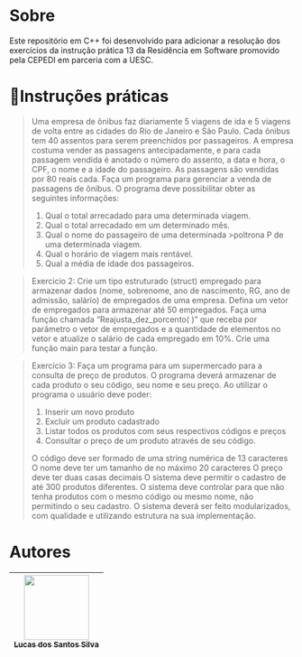 # Sobre

<p>Este repositório em C++ foi desenvolvido para adicionar a resolução dos exercícios da instrução prática 13 da Residência em Software promovido pela CEPEDI em parceria com a UESC.</p>

# 📑Instruções práticas

 > Uma empresa de ônibus faz diariamente 5 viagens de ida e 5 viagens de volta entre as cidades do Rio de Janeiro e São Paulo. Cada ônibus tem 40 assentos para serem preenchidos por passageiros. A empresa costuma vender as passagens antecipadamente, e para cada passagem vendida é anotado o número do assento, a data e hora, o CPF, o nome e a idade do passageiro. As passagens são vendidas por 80 reais cada. Faça um programa para gerenciar a venda de passagens de ônibus. O programa deve possibilitar obter as seguintes informações:
>1. Qual o total arrecadado para uma determinada viagem.
>2. Qual o total arrecadado em um determinado mês.
>3. Qual o nome do passageiro de uma determinada >poltrona P de uma
>determinada viagem.
>4. Qual o horário de viagem mais rentável.
>5. Qual a média de idade dos passageiros.

> Exercicio 2: Crie um tipo estruturado (struct) empregado para armazenar dados (nome, sobrenome, ano de nascimento, RG, ano de admissão, salário) de empregados de uma empresa. Defina um vetor de empregados para armazenar até 50 empregados. Faça uma função chamada “Reajusta_dez_porcento( )” que receba por parâmetro o vetor de empregados e a quantidade de elementos no vetor e atualize o salário de cada empregado em 10%. Crie uma função main para testar a função.

> Exercício 3: Faça um programa para um supermercado para a consulta de preço de produtos. O programa deverá armazenar de cada produto o seu código, seu nome e seu preço. Ao utilizar o programa o usuário deve poder:
>1. Inserir um novo produto
>2. Excluir um produto cadastrado
>3. Listar todos os produtos com seus respectivos códigos e preços
>4. Consultar o preço de um produto através de seu código.
><p>O código deve ser formado de uma string numérica de 13 caracteres
>O nome deve ter um tamanho de no máximo 20 caracteres
>O preço deve ter duas casas decimais
>O sistema deve permitir o cadastro de até 300 produtos diferentes.
>O sistema deve controlar para que não tenha produtos com o mesmo código ou mesmo nome, não permitindo o seu cadastro.
>O sistema deverá ser feito modularizados, com qualidade e utilizando estrutura na sua implementação.


# Autores

| [<img src="https://avatars.githubusercontent.com/u/17802288?v=4" width=115><br><sub>Lucas dos Santos Silva</sub>](https://github.com/eulucasilva) | 
|:-------------------------------------------------------------------------------------------------------------------------------------------------:|